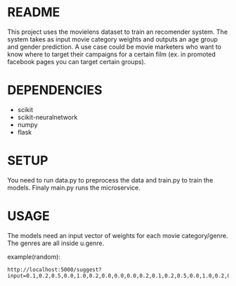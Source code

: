 README
======
This project uses the movielens dataset to train an recomender system. The system takes as input movie category weights and outputs an age group and gender prediction. A use case could be movie marketers who
want to know where to target their campaigns for a certain film (ex. in promoted facebook pages you can target certain groups).

DEPENDENCIES
============

- scikit
- scikit-neuralnetwork
- numpy
- flask

SETUP
=====
You need to run data.py to preprocess the data and train.py to train the models. Finaly main.py runs the microservice.

USAGE
=====
The models need an input vector of weights for each movie category/genre. The genres are all inside u.genre. 

example(random):

    http://localhost:5000/suggest?input=0.1,0.2,0.5,0.0,1.0,0.2,0.0,0.0,0.0,0.2,0.1,0.2,0.5,0.0,1.0,0.2,0.0,0.0,0.0